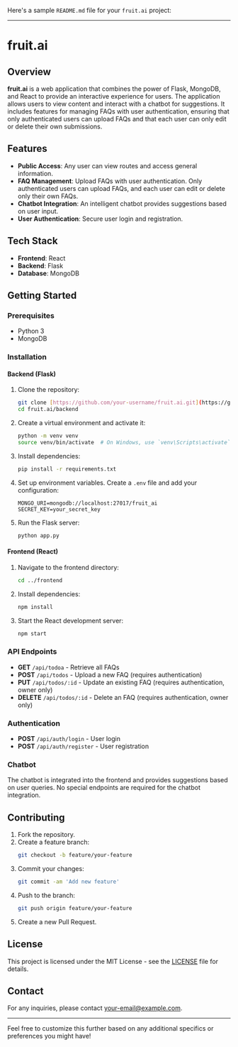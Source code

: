 Here's a sample `README.md` file for your `fruit.ai` project:

---

# fruit.ai

## Overview

**fruit.ai** is a web application that combines the power of Flask, MongoDB, and React to provide an interactive experience for users. The application allows users to view content and interact with a chatbot for suggestions. It includes features for managing FAQs with user authentication, ensuring that only authenticated users can upload FAQs and that each user can only edit or delete their own submissions.

## Features

- **Public Access**: Any user can view routes and access general information.
- **FAQ Management**: Upload FAQs with user authentication. Only authenticated users can upload FAQs, and each user can edit or delete only their own FAQs.
- **Chatbot Integration**: An intelligent chatbot provides suggestions based on user input.
- **User Authentication**: Secure user login and registration.

## Tech Stack

- **Frontend**: React
- **Backend**: Flask
- **Database**: MongoDB

## Getting Started

### Prerequisites

- Python 3
- MongoDB

### Installation

#### Backend (Flask)

1. Clone the repository:
    ```bash
    git clone [https://github.com/your-username/fruit.ai.git](https://github.com/sajan018/Appreciate_wealth_project-backend.git)
    cd fruit.ai/backend
    ```

2. Create a virtual environment and activate it:
    ```bash
    python -m venv venv
    source venv/bin/activate  # On Windows, use `venv\Scripts\activate`
    ```

3. Install dependencies:
    ```bash
    pip install -r requirements.txt
    ```

4. Set up environment variables. Create a `.env` file and add your configuration:
    ```env
    MONGO_URI=mongodb://localhost:27017/fruit_ai
    SECRET_KEY=your_secret_key
    ```

5. Run the Flask server:
    ```bash
    python app.py
    ```

#### Frontend (React)

1. Navigate to the frontend directory:
    ```bash
    cd ../frontend
    ```

2. Install dependencies:
    ```bash
    npm install
    ```

3. Start the React development server:
    ```bash
    npm start
    ```

### API Endpoints

- **GET** `/api/todoa` - Retrieve all FAQs
- **POST** `/api/todos` - Upload a new FAQ (requires authentication)
- **PUT** `/api/todos/:id` - Update an existing FAQ (requires authentication, owner only)
- **DELETE** `/api/todos/:id` - Delete an FAQ (requires authentication, owner only)

### Authentication

- **POST** `/api/auth/login` - User login
- **POST** `/api/auth/register` - User registration

### Chatbot

The chatbot is integrated into the frontend and provides suggestions based on user queries. No special endpoints are required for the chatbot integration.

## Contributing

1. Fork the repository.
2. Create a feature branch:
    ```bash
    git checkout -b feature/your-feature
    ```
3. Commit your changes:
    ```bash
    git commit -am 'Add new feature'
    ```
4. Push to the branch:
    ```bash
    git push origin feature/your-feature
    ```
5. Create a new Pull Request.

## License

This project is licensed under the MIT License - see the [LICENSE](LICENSE) file for details.

## Contact

For any inquiries, please contact [your-email@example.com](mailto:your-email@example.com).

---

Feel free to customize this further based on any additional specifics or preferences you might have!
